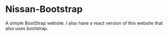 # Nissan-Bootstrap

A simple BootStrap website. I also have a react version of this website that also uses bootstrap.
